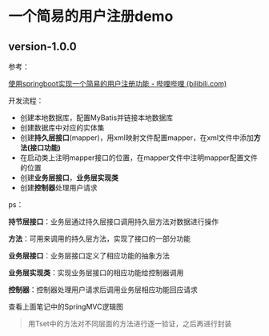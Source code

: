 # 一个简易的用户注册demo



## version-1.0.0

参考：

[使用springboot实现一个简易的用户注册功能 - 哔哩哔哩 (bilibili.com)](https://www.bilibili.com/read/cv3781880?spm_id_from=333.999.0.0)



开发流程：

- 创建本地数据库，配置MyBatis并链接本地数据库
- 创建数据库中对应的实体集
- 创建**持久层接口**(mapper)，用xml映射文件配置mapper，在xml文件中添加**方法(接口功能)**
- 在启动类上注明mapper接口的位置，在mapper文件中注明mapper配置文件的位置
- 创建**业务层接口**，**业务层实现类**
- 创建**控制器**处理用户请求

ps：

**持节层接口**：业务层通过持久层接口调用持久层方法对数据进行操作

**方法**：可用来调用的持久层方法，实现了接口的一部分功能

**业务层接口**：业务层接口定义了相应功能的抽象方法

**业务层实现类**：实现业务层接口的相应功能给控制器调用

**控制器**：控制器处理用户请求后调用业务层相应功能回应请求





[Spring]: D:\Personal\Personal\SoftwareProgramming\SpringMVC\SpringMVC.md

查看上面笔记中的SpringMVC逻辑图



> 用Tset中的方法对不同层面的方法进行逐一验证，之后再进行封装

